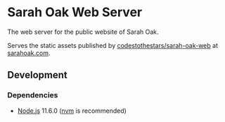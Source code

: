 # Sarah Oak Web Server
The web server for the public website of Sarah Oak.

Serves the static assets published by [codestothestars/sarah-oak-web](https://github.com/codestothestars/sarah-oak-web) at [sarahoak.com](http://sarahoak.com).

## Development
### Dependencies
* [Node.js](https://nodejs.org) 11.6.0 ([nvm](https://github.com/creationix/nvm) is recommended)
